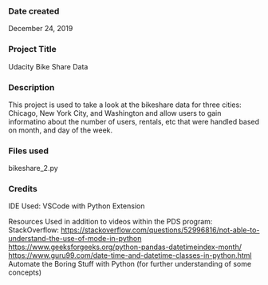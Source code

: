 ### Date created
December 24, 2019

### Project Title
Udacity Bike Share Data

### Description
This project is used to take a look at the bikeshare data for three cities: Chicago, New York City, and Washington and allow users to gain informatino about the number of users, rentals, etc that were handled based on month, and day of the week. 

### Files used
bikeshare_2.py

### Credits
IDE Used: VSCode with Python Extension

Resources Used in addition to videos within the PDS program:
StackOverflow:
https://stackoverflow.com/questions/52996816/not-able-to-understand-the-use-of-mode-in-python
https://www.geeksforgeeks.org/python-pandas-datetimeindex-month/
https://www.guru99.com/date-time-and-datetime-classes-in-python.html
Automate the Boring Stuff with Python (for further understanding of some concepts)

